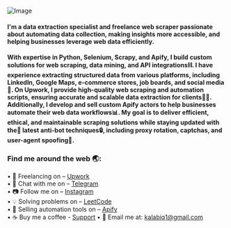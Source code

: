 ![Image](https://github.com/user-attachments/assets/19848629-3174-45ea-bf70-fcc3c9796d37)
#### I'm a data extraction specialist and freelance web scraper passionate about automating data collection, making insights more accessible, and helping businesses leverage web data efficiently.

#### With expertise in Python, Selenium, Scrapy, and Apify, I build custom solutions for web scraping, data mining, and API integrations⛓. I have experience extracting structured data from various platforms, including LinkedIn, Google Maps, e-commerce stores, job boards, and social media📀. On Upwork, I provide high-quality web scraping and automation scripts, ensuring accurate and scalable data extraction for clients🙋‍♂️. Additionally, I develop and sell custom Apify actors to help businesses automate their web data workflows📊. My goal is to deliver efficient, ethical, and maintainable scraping solutions while staying updated with the🤖 latest anti-bot techniques🔒, including proxy rotation, captchas, and user-agent spoofing🔑.
### Find me around the web 🌏:
• 🔗 Freelancing on – [Upwork](https://www.upwork.com/freelancers/~0191f2cf9acc36a64b)  
• 💬 Chat with me on – [Telegram](https://t.me/from_xd)  
• 📷 Follow me on – [Instagram](https://www.instagram.com/kom1lo.v/)  
• 💡 Solving problems on – [LeetCode](https://leetcode.com/Onxx_2)  
• 🤖 Selling automation tools on – [Apify](https://apify.com/onxx-datas)  
• ☕ Buy me a coffee - [Support](https://buymeacoffee.com/onxxdatas)
• 📧 Email me at: kalabiq1@gmail.com
